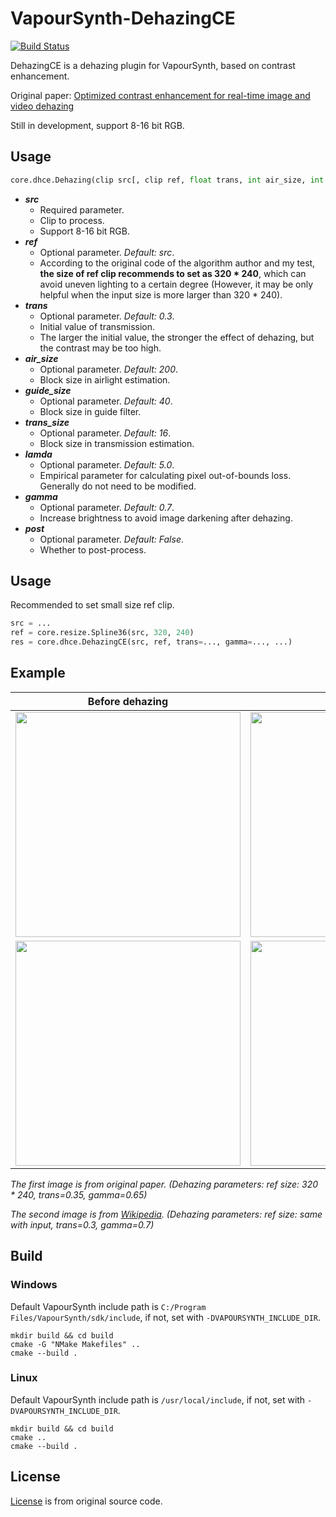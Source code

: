 # VapourSynth-DehazingCE

[![Build Status](https://api.travis-ci.org/Kiyamou/VapourSynth-DehazingCE.svg?branch=master)](https://api.travis-ci.org/Kiyamou/VapourSynth-DehazingCE.svg?branch=master)

DehazingCE is a dehazing plugin for VapourSynth, based on contrast enhancement.

Original paper: [Optimized contrast enhancement for real-time image and video dehazing](http://mcl.korea.ac.kr/projects/dehazing/#userconsent#)

Still in development, support 8-16 bit RGB.

## Usage

```python
core.dhce.Dehazing(clip src[, clip ref, float trans, int air_size, int guide_size, int trans_size, float lamda, float gamma, bool post])
```

* ***src***
    * Required parameter.
    * Clip to process.
    * Support 8-16 bit RGB.
* ***ref***
    * Optional parameter. *Default: src*.
    * According to the original code of the algorithm author and my test, **the size of ref clip recommends to set as 320 * 240**, which can avoid uneven lighting to a certain degree (However, it may be only helpful when the input size is more larger than 320 * 240).
* ***trans***
    * Optional parameter. *Default: 0.3*.
    * Initial value of transmission.
    * The larger the initial value, the stronger the effect of dehazing, but the contrast may be too high.
* ***air_size***
    * Optional parameter. *Default: 200*.
    * Block size in airlight estimation.
* ***guide_size***
    * Optional parameter. *Default: 40*.
    * Block size in guide filter.
* ***trans_size***
    * Optional parameter. *Default: 16*.
    * Block size in transmission estimation.
* ***lamda***
    * Optional parameter. *Default: 5.0*.
    * Empirical parameter for calculating pixel out-of-bounds loss. Generally do not need to be modified.
* ***gamma***
    * Optional parameter. *Default: 0.7*.
    * Increase brightness to avoid image darkening after dehazing.
* ***post***
    * Optional parameter. *Default: False*.
    * Whether to post-process.

## Usage

Recommended to set small size ref clip.

```python
src = ...
ref = core.resize.Spline36(src, 320, 240)
res = core.dhce.DehazingCE(src, ref, trans=..., gamma=..., ...)
```

## Example

| Before dehazing | After dehazing |
| :-------------: | :------------: |
| <img width="360" src="https://i.loli.net/2020/06/13/h5jZJoc4KtSeuRn.jpg"> | <img width="360" src="https://i.loli.net/2020/07/30/2bXcZkMaIsy3rzm.jpg"> |
| <img width="360" src="https://i.loli.net/2020/06/12/rnjvJQdM6a3BZIg.jpg"> | <img width="360" src="https://i.loli.net/2020/06/12/hqgX9veIykwiL1r.jpg"> |

*The first image is from original paper. (Dehazing parameters: ref size: 320 * 240, trans=0.35, gamma=0.65)*

*The second image is from [Wikipedia](https://en.wikipedia.org/wiki/File:20080313_Foggy_Street.jpg). (Dehazing parameters: ref size: same with input, trans=0.3, gamma=0.7)*

## Build

### Windows

Default VapourSynth include path is `C:/Program Files/VapourSynth/sdk/include`, if not, set with `-DVAPOURSYNTH_INCLUDE_DIR`.

```shell
mkdir build && cd build
cmake -G "NMake Makefiles" ..
cmake --build .
```

### Linux

Default VapourSynth include path is `/usr/local/include`, if not, set with `-DVAPOURSYNTH_INCLUDE_DIR`.

```shell
mkdir build && cd build
cmake ..
cmake --build .
```

## License

[License](https://github.com/Kiyamou/VapourSynth-DehazingCE/blob/master/LICENSE) is from original source code.
